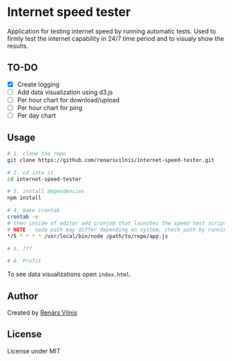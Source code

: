 # Internet speed tester
Application for testing internet speed by running automatic tests.
Used to firmly test the internet capability in 24/7 time period and to visualy show the results.

## TO-DO
- [x] Create logging
- [ ] Add data visualization using d3.js
- [ ] Per hour chart for download/upload
- [ ] Per hour chart for ping
- [ ] Per day chart

## Usage
```bash
# 1. clone the repo
git clone https://github.com/renarsvilnis/internet-speed-tester.git

# 2. cd into it
cd internet-speed-tester

# 3. install dependencies
npm install

# 4. make crontab
crontab -e
# then inside of editor add cronjob that launches the speed test script every 5 minutes. Just make sure to change the path to repo!
# NOTE - node path may differ depending on system, check path by running "which node"
*/5 * * * * /usr/local/bin/node /path/to/repo/app.js

# 5. ???

# 6. Profit
```

To see data visualizations open `index.html`.

## Author
Created by [Renārs Vilnis](https://twitter.com/RenarsVilnis)

## License
License under MIT
